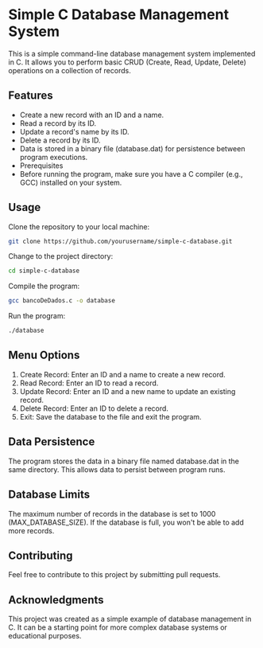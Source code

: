 # Simple C Database Management System
This is a simple command-line database management system implemented in C. It allows you to perform basic CRUD (Create, Read, Update, Delete) operations on a collection of records.

## Features
- Create a new record with an ID and a name.
- Read a record by its ID.
- Update a record's name by its ID.
- Delete a record by its ID.
- Data is stored in a binary file (database.dat) for persistence between program executions.
- Prerequisites
- Before running the program, make sure you have a C compiler (e.g., GCC) installed on your system.

## Usage
Clone the repository to your local machine:
```bash
git clone https://github.com/yourusername/simple-c-database.git
```
Change to the project directory:
```bash
cd simple-c-database
```
Compile the program:
```bash
gcc bancoDeDados.c -o database
```
Run the program:
```bash
./database
```

## Menu Options
1. Create Record: Enter an ID and a name to create a new record.
2. Read Record: Enter an ID to read a record.
3. Update Record: Enter an ID and a new name to update an existing record.
4. Delete Record: Enter an ID to delete a record.
5. Exit: Save the database to the file and exit the program.

## Data Persistence
The program stores the data in a binary file named database.dat in the same directory. This allows data to persist between program runs.

## Database Limits
The maximum number of records in the database is set to 1000 (MAX_DATABASE_SIZE).
If the database is full, you won't be able to add more records.

## Contributing
Feel free to contribute to this project by submitting pull requests.

## Acknowledgments
This project was created as a simple example of database management in C. It can be a starting point for more complex database systems or educational purposes.

